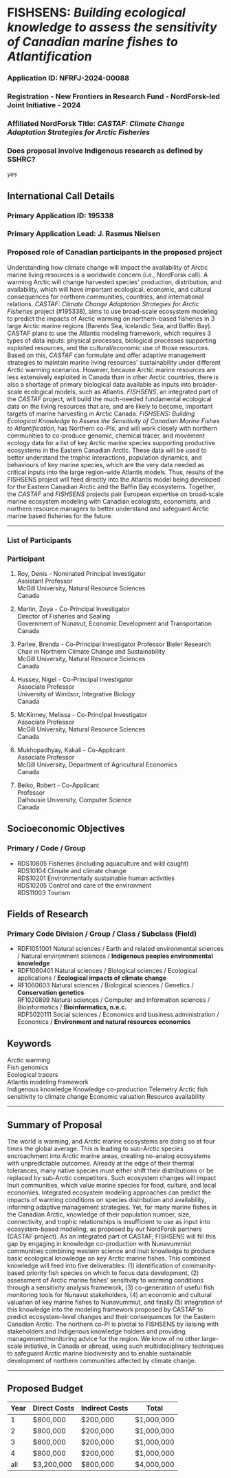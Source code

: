 # FISHSENS: _Building ecological knowledge to assess the sensitivity of Canadian marine fishes to Atlantification_
### Application ID: NFRFJ-2024-00088
### Registration - New Frontiers in Research Fund - NordForsk-led Joint Initiative - 2024

### Affiliated NordForsk Title: _CASTAF: Climate Change Adaptation Strategies for Arctic Fisheries_

### Does proposal involve Indigenous research as defined by SSHRC?
_yes_

## International Call Details

### Primary Application ID: 195338
### Primary Application Lead: J. Rasmus Nielsen
### Proposed role of Canadian participants in the proposed project
Understanding how climate change will impact the availability of Arctic marine living resources is a worldwide
concern (i.e., NordForsk call). A warming Arctic will change harvested species' production, distribution, and
availability, which will have important ecological, economic, and cultural consequences for northern
communities, countries, and international relations. _CASTAF: Climate Change Adaptation Strategies for Arctic
Fisheries_ project (#195338), aims to use broad-scale ecosystem modeling to predict the impacts of Arctic
warming on northern-based fisheries in 3 large Arctic marine regions (Barents Sea, Icelandic Sea, and Baffin
Bay). CASTAF plans to use the Atlantis modeling framework, which requires 3 types of data inputs: physical
processes, biological processes supporting exploited resources, and the cultural/economic use of those
resources. Based on this, _CASTAF_ can formulate and offer adaptive management strategies to maintain marine
living resources' sustainability under different Arctic warming scenarios. However, because Arctic marine
resources are less extensively exploited in Canada than in other Arctic countries, there is also a shortage of
primary biological data available as inputs into broader-scale ecological models, such as Atlantis. _FISHSENS_, an
integrated part of the _CASTAF_ project, will build the much-needed fundamental ecological data on the living
resources that are, and are likely to become, important targets of marine harvesting in Arctic Canada.
_FISHSENS: Building Ecological Knowledge to Assess the Sensitivity of Canadian Marine Fishes to Atlantification_,
has Northern co-PIs, and will work closely with northern communities to co-produce genomic, chemical tracer,
and movement ecology data for a list of key Arctic marine species supporting productive ecosystems in the
Eastern Canadian Arctic. These data will be used to better understand the trophic interactions, population
dynamics, and behaviours of key marine species, which are the very data needed as critical inputs into the
large region-wide Atlantis models. Thus, results of the FISHSENS project will feed directly into the Atlantis
model being developed for the Eastern Canadian Arctic and the Baffin Bay ecosystems. Together, the _CASTAF_
and _FISHSENS_ projects pair European expertise on broad-scale marine ecosystem modeling with Canadian
ecologists, economists, and northern resource managers to better understand and safeguard Arctic marine based
fisheries for the future.
***
### List of Participants

### Participant
1. Roy, Denis - Nominated Principal Investigator  
   Assistant Professor  
   McGill University, Natural Resource Sciences  
   Canada

2. Martin, Zoya - Co-Principal Investigator  
   Director of Fisheries and Sealing  
   Government of Nunavut, Economic Development and Transportation  
   Canada

3. Parlee, Brenda - Co-Principal Investigator
   Professor
   Bieler Research Chair in Northern Climate Change and Sustainability  
   McGill University, Natural Resource Sciences  
   Canada

5. Hussey, Nigel - Co-Principal Investigator  
   Associate Professor  
   University of Windsor, Integrative Biology  
   Canada

6. McKinney, Melissa - Co-Principal Investigator  
   Associate Professor  
   McGill University, Natural Resource Sciences  
   Canada

7. Mukhopadhyay, Kakali - Co-Applicant  
   Associate Professor  
   McGill University, Department of Agricultural Economics  
   Canada

8. Beiko, Robert - Co-Applicant  
   Professor  
   Dalhousie University, Computer Science  
   Canada

## Socioeconomic Objectives
### Primary / Code / Group
*  RDS10805   Fisheries (including aquaculture and wild caught)  
   RDS10104   Climate and climate change  
   RDS10201   Environmentally sustainable human activities  
   RDS10205   Control and care of the environment  
   RDS11003   Tourism

## Fields of Research
### Primary Code Division / Group / Class / Subclass (Field)
*   RDF1051001   Natural sciences / Earth and related environmental sciences / Natural environment sciences / **Indigenous peoples environmental knowledge**
*   RDF1060401   Natural sciences / Biological sciences / Ecological applications / **Ecological
impacts of climate change**  
*   RF1060603   Natural sciences / Biological sciences / Genetics / **Conservation genetics**  
   RF1020899   Natural sciences / Computer and information sciences / Bioinformatics /
**Bioinformatics, n.e.c.**  
   RDF5020111   Social sciences / Economics and business administration / Economics /
**Environment and natural resources economics**  

## Keywords
Arctic warming  
Fish genomics  
Ecological tracers  
Atlantis modeling framework  
Indigenous knowledge 
Knowledge co-production
Telemetry
Arctic fish sensitivity to climate change 
Economic valuation
Resource availability

***
## Summary of Proposal
The world is warming, and Arctic marine ecosystems are doing so at four times the global average. This is leading to sub-Arctic species encroachment into Arctic marine areas, creating no-analog ecosystems with unpredictable outcomes. Already at the edge of their thermal tolerances, many native species must either shift their distributions or be replaced by sub-Arctic competitors. Such ecosystem changes will impact Inuit communities, which value marine species for food, culture, and local economies. Integrated ecosystem modeling approaches can predict the impacts of warming conditions on species distribution and availability, informing adaptive  management strategies. Yet, for many marine fishes in the Canadian Arctic, knowledge of their population number, size, connectivity, and trophic relationships is insufficient to use as input into ecosystem-based modeling, as proposed by our NordForsk partners (CASTAF project). As an integrated part of CASTAF, FISHSENS will fill this gap by engaging in knowledge co-production with Nunavummiut
communities combining western science and Inuit knowledge to produce basic ecological knowledge on key Arctic marine fishes. This combined knowledge will feed into five deliverables: (1) identification of community-based priority fish species on which to focus data development, (2) assessment of Arctic marine fishes’ sensitivity to warming conditions through a sensitivity analysis framework, (3) co-generation of useful fish monitoring tools for Nunavut stakeholders, (4) an economic and cultural valuation of key marine fishes to Nunavummiut, and finally (5) integration of this knowledge into the modeling framework proposed by CASTAF to predict ecosystem-level changes and their consequences for the Eastern Canadian Arctic. The northern co-PI is pivotal to FISHSENS by liaising with stakeholders and Indigenous knowledge holders and providing management/monitoring advice for the region. We know of no other large-scale initiative, in Canada or abroad, using such multidisciplinary techniques to safeguard Arctic marine biodiversity and to enable sustainable development of northern communities affected by climate change.
***
## Proposed Budget
| Year |Direct Costs | Indirect Costs | Total |  
|------|---------------------|-----------------------|--------------|
| 1 | $800,000 | $200,000 | $1,000,000 |
| 2 | $800,000 | $200,000 | $1,000,000 |
| 3 | $800,000 | $200,000 | $1,000,000 |
| 4 | $800,000 | $200,000 | $1,000,000 |
| all | $3,200,000 | $800,000| $4,000,000 |
